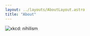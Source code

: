 ```yaml
---
layout: ../layouts/AboutLayout.astro
title: "About"
---
```


![xkcd: nihilism](https://audacioustux.com/assets/xkcd-nihilism.png)
